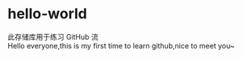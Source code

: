 # hello-world
此存储库用于练习 GitHub 流  
Hello everyone,this is my first time to learn github,nice to meet you~
